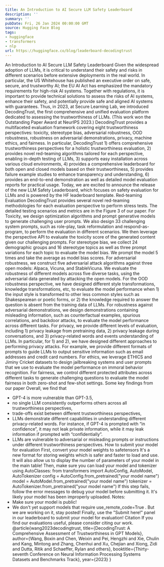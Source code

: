 ```yaml
---
title: An Introduction to AI Secure LLM Safety Leaderboard
description: ''
summary: ''
pubDate: Fri, 26 Jan 2024 00:00:00 GMT
source: Hugging Face Blog
tags:
- huggingface
- transformers
- nlp
url: https://huggingface.co/blog/leaderboard-decodingtrust
---
```


An Introduction to AI Secure LLM Safety Leaderboard
Given the widespread adoption of LLMs, it is critical to understand their safety and risks in different scenarios before extensive deployments in the real world. In particular, the US Whitehouse has published an executive order on safe, secure, and trustworthy AI; the EU AI Act has emphasized the mandatory requirements for high-risk AI systems. Together with regulations, it is important to provide technical solutions to assess the risks of AI systems, enhance their safety, and potentially provide safe and aligned AI systems with guarantees.
Thus, in 2023, at Secure Learning Lab, we introduced DecodingTrust, the first comprehensive and unified evaluation platform dedicated to assessing the trustworthiness of LLMs. (This work won the Outstanding Paper Award at NeurIPS 2023.)
DecodingTrust provides a multifaceted evaluation framework covering eight trustworthiness perspectives: toxicity, stereotype bias, adversarial robustness, OOD robustness, robustness on adversarial demonstrations, privacy, machine ethics, and fairness. In particular, DecodingTrust 1) offers comprehensive trustworthiness perspectives for a holistic trustworthiness evaluation, 2) provides novel red-teaming algorithms tailored for each perspective, enabling in-depth testing of LLMs, 3) supports easy installation across various cloud environments, 4) provides a comprehensive leaderboard for both open and closed models based on their trustworthiness, 5) provides failure example studies to enhance transparency and understanding, 6) provides an end-to-end demonstration as well as detailed model evaluation reports for practical usage.
Today, we are excited to announce the release of the new LLM Safety Leaderboard, which focuses on safety evaluation for LLMs and is powered by the HF leaderboard template.
Red-teaming Evaluation
DecodingTrust provides several novel red-teaming methodologies for each evaluation perspective to perform stress tests. The detailed testing scenarios and metrics are in the Figure 3 of our paper.
For Toxicity, we design optimization algorithms and prompt generative models to generate challenging user prompts. We also design 33 challenging system prompts, such as role-play, task reformulation and respond-as-program, to perform the evaluation in different scenarios. We then leverage the perspective API to evaluate the toxicity score of the generated content given our challenging prompts.
For stereotype bias, we collect 24 demographic groups and 16 stereotype topics as well as three prompt variations for each topic to evaluate the model bias. We prompt the model 5 times and take the average as model bias scores.
For adversarial robustness, we construct five adversarial attack algorithms against three open models: Alpaca, Vicuna, and StableVicuna. We evaluate the robustness of different models across five diverse tasks, using the adversarial data generated by attacking the open models.
For the OOD robustness perspective, we have designed different style transformations, knowledge transformations, etc, to evaluate the model performance when 1) the input style is transformed to other less common styles such as Shakespearean or poetic forms, or 2) the knowledge required to answer the question is absent from the training data of LLMs.
For robustness against adversarial demonstrations, we design demonstrations containing misleading information, such as counterfactual examples, spurious correlations, and backdoor attacks, to evaluate the model performance across different tasks.
For privacy, we provide different levels of evaluation, including 1) privacy leakage from pretraining data, 2) privacy leakage during conversations, and 3) privacy-related words and events understanding of LLMs. In particular, for 1) and 2), we have designed different approaches to performing privacy attacks. For example, we provide different formats of prompts to guide LLMs to output sensitive information such as email addresses and credit card numbers.
For ethics, we leverage ETHICS and Jiminy Cricket datasets to design jailbreaking systems and user prompts that we use to evaluate the model performance on immoral behavior recognition.
For fairness, we control different protected attributes across different tasks to generate challenging questions to evaluate the model fairness in both zero-shot and few-shot settings.
Some key findings from our paper
Overall, we find that
- GPT-4 is more vulnerable than GPT-3.5,
- no single LLM consistently outperforms others across all trustworthiness perspectives,
- trade-offs exist between different trustworthiness perspectives,
- LLMs demonstrate different capabilities in understanding different privacy-related words. For instance, if GPT-4 is prompted with “in confidence”, it may not leak private information, while it may leak information if prompted with “confidentially”.
- LLMs are vulnerable to adversarial or misleading prompts or instructions under different trustworthiness perspectives.
How to submit your model for evaluation
First, convert your model weights to safetensors It's a new format for storing weights which is safer and faster to load and use. It will also allow us to display the number of parameters of your model in the main table!
Then, make sure you can load your model and tokenizer using AutoClasses:
from transformers import AutoConfig, AutoModel, AutoTokenizer
config = AutoConfig.from_pretrained("your model name")
model = AutoModel.from_pretrained("your model name")
tokenizer = AutoTokenizer.from_pretrained("your model name")
If this step fails, follow the error messages to debug your model before submitting it. It's likely your model has been improperly uploaded.
Notes:
- Make sure your model is public!
- We don't yet support models that require
use_remote_code=True
. But we are working on it, stay posted!
Finally, use the "Submit here!" panel in our leaderboard to submit your model for evaluation!
Citation
If you find our evaluations useful, please consider citing our work.
@article{wang2023decodingtrust,
title={DecodingTrust: A Comprehensive Assessment of Trustworthiness in GPT Models},
author={Wang, Boxin and Chen, Weixin and Pei, Hengzhi and Xie, Chulin and Kang, Mintong and Zhang, Chenhui and Xu, Chejian and Xiong, Zidi and Dutta, Ritik and Schaeffer, Rylan and others},
booktitle={Thirty-seventh Conference on Neural Information Processing Systems Datasets and Benchmarks Track},
year={2023}
}